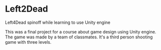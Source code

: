 # Left2Dead
Left4Dead spinoff while learning to use Unity engine

This was a final project for a course about game design using Unity engine. The game was made by a team of classmates. It's a third person shooting game with three levels.
